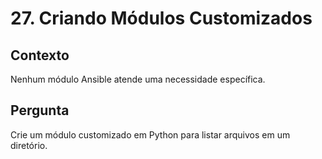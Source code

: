 # 27. Criando Módulos Customizados

## Contexto
Nenhum módulo Ansible atende uma necessidade específica.

## Pergunta
Crie um módulo customizado em Python para listar arquivos em um diretório.
